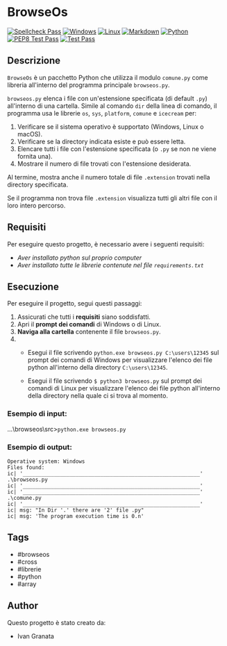 # BrowseOs


[![Spellcheck Pass](https://img.shields.io/badge/Spellcheck%20Pass-brightgreen?style=for-the-badge&logo=spellcheck&logoColor=black)](#)
[![Windows](https://img.shields.io/badge/Windows-0078D6?style=for-the-badge&logo=windows&logoColor=white)](https://www.microsoft.com/windows)
[![Linux](https://img.shields.io/badge/Linux-20232A?style=for-the-badge&logo=linux&logoColor=white)](https://www.linux.org/)
[![Markdown](https://img.shields.io/badge/Markdown-000000?style=for-the-badge&logo=markdown&logoColor=white)](https://daringfireball.net/projects/markdown/) 
[![Python](https://img.shields.io/badge/Python-3776AB?style=for-the-badge&logo=python&logoColor=white)](https://www.python.org/) 
[![PEP8 Test Pass](https://img.shields.io/badge/PEP8%20Test%20Pass-g?style=for-the-badge&logo=)](#)
[![Test Pass](https://img.shields.io/badge/Test%20Pass-brightgreen?style=for-the-badge&)](#)


## Descrizione

`BrowseOs` è un pacchetto Python che utilizza il modulo `comune.py` come libreria all'interno del programma principale `browseos.py`. 

`browseos.py` elenca i file con un'estensione specificata (di default `.py`) all'interno di una cartella. Simile al comando `dir` della linea di comando, il programma usa le librerie `os`, `sys`, `platform`, `comune` e `icecream` per:

1. Verificare se il sistema operativo è supportato (Windows, Linux o macOS).
2. Verificare se la directory indicata esiste e può essere letta.
3. Elencare tutti i file con l'estensione specificata (o `.py` se non ne viene fornita una).
4. Mostrare il numero di file trovati con l'estensione desiderata.

Al termine, mostra anche il numero totale di file `.extension` trovati nella directory specificata.

Se il programma non trova file `.extension` visualizza tutti gli altri file con il loro intero percorso.

## Requisiti

Per eseguire questo progetto, è necessario avere i seguenti requisiti:

- *Aver installato python sul proprio computer*
- *Aver installato tutte le librerie contenute nel file `requirements.txt`*

## Esecuzione

Per eseguire il progetto, segui questi passaggi:

1. Assicurati che tutti i **requisiti** siano soddisfatti.
2. Apri il **prompt dei comandi** di Windows o di Linux.
3. **Naviga alla cartella** contenente il file `browseos.py`.
4. - Esegui il file scrivendo `python.exe browseos.py C:\users\12345` sul prompt dei comandi di Windows per visualizzare l'elenco dei file python all'interno della directory `C:\users\12345`.


   - Esegui il file scrivendo `$ python3 browseos.py` sul prompt dei comandi  di Linux per visualizzare l'elenco dei file python all'interno della directory nella quale ci si trova al momento.

### Esempio di input:
...\browseos\src>`python.exe browseos.py`
### Esempio di output:

   ```
   Operative system: Windows
Files found:
ic| '_________________________________________________________'
.\browseos.py
ic| '_________________________________________________________'
ic| '_________________________________________________________'
.\comune.py
ic| '_________________________________________________________'
ic| msg: "In Dir '.' there are '2' file .py"
ic| msg: 'The program execution time is 0.n'
   ```

## Tags

- #browseos
- #cross
- #librerie
- #python
- #array

## Author

Questo progetto è stato creato da:

- Ivan Granata
